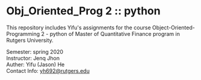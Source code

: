 # Obj_Oriented_Prog 2 :: python
This repository includes Yifu's assignments for the course Object-Oriented-Programming 2 - python of Master of Quantitative Finance program in Rutgers University.

Semester: spring 2020<br/>
Instructor: Jenq Jhon<br/>
Auther: Yifu (Jason) He<br/>
Contact Info: yh692@rutgers.edu<br/>

